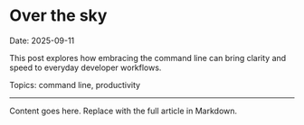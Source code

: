 # Over the sky

Date: 2025-09-11

This post explores how embracing the command line can bring clarity and speed to everyday developer workflows.

Topics: command line, productivity

---

Content goes here. Replace with the full article in Markdown.